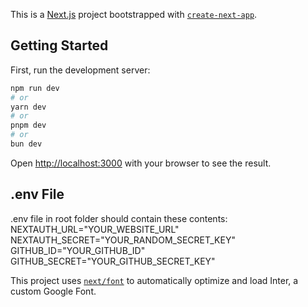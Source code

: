 This is a [Next.js](https://nextjs.org/) project bootstrapped with [`create-next-app`](https://github.com/vercel/next.js/tree/canary/packages/create-next-app).

## Getting Started
First, run the development server:
```bash
npm run dev
# or
yarn dev
# or
pnpm dev
# or
bun dev
```
Open [http://localhost:3000](http://localhost:3000) with your browser to see the result.

## .env File
.env file in root folder should contain these contents:
NEXTAUTH_URL="YOUR_WEBSITE_URL"
NEXTAUTH_SECRET="YOUR_RANDOM_SECRET_KEY"
GITHUB_ID="YOUR_GITHUB_ID"
GITHUB_SECRET="YOUR_GITHUB_SECRET_KEY"

This project uses [`next/font`](https://nextjs.org/docs/basic-features/font-optimization) to automatically optimize and load Inter, a custom Google Font.
